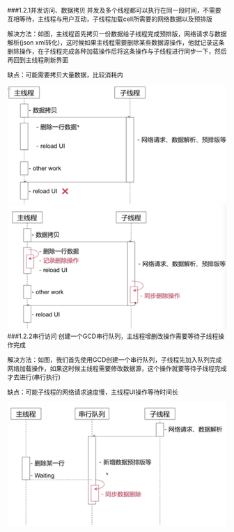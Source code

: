 ###1.2.1并发访问、数据拷贝
并发及多个线程都可以执行在同一段时间，不需要互相等待，主线程与用户互动，子线程加载cell所需要的网络数据以及预排版

解决方法：如图，主线程首先拷贝一份数据给子线程完成预排版，网络请求与数据解析(json xml转化)，这时候如果主线程需要删除某些数据源操作，他就记录这条删除操作，在子线程完成各种加载操作后将这条操作与子线程进行同步一下，然后再回到主线程刷新界面

缺点：可能需要拷贝大量数据，比较消耗内

![](/img/ui-2.png)
![](/img/ui-3.png)
###1.2.2串行访问
创建一个GCD串行队列，主线程增删改操作需要等待子线程操作完成

解决方法：如图，我们首先使用GCD创建一个串行队列，子线程先加入队列完成网络加载操作，如果这时候主线程需要修改数据源，这个操作就要等待子线程完成才去进行(串行执行)

缺点：可能子线程的网络请求速度慢，主线程UI操作等待时间长

![](/img/ui-4.png)
